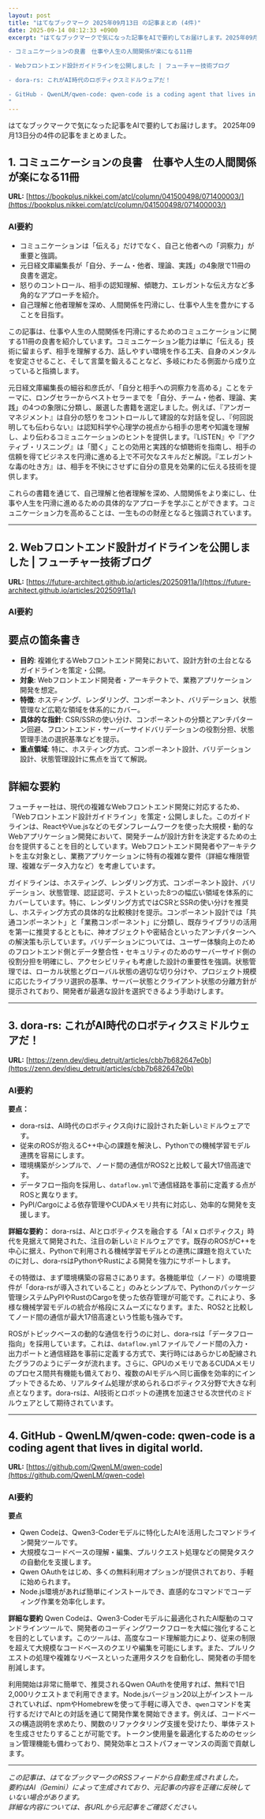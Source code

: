 ```yaml
---
layout: post
title: "はてなブックマーク 2025年09月13日 の記事まとめ (4件)"
date: 2025-09-14 08:12:33 +0900
excerpt: "はてなブックマークで気になった記事をAIで要約してお届けします。2025年09月13日分の4件の記事をまとめました。

- コミュニケーションの良書　仕事や人生の人間関係が楽になる11冊

- Webフロントエンド設計ガイドラインを公開しました | フューチャー技術ブログ

- dora-rs: これがAI時代のロボティクスミドルウェアだ！

- GitHub - QwenLM/qwen-code: qwen-code is a coding agent that lives in digital world.
"
---
```


はてなブックマークで気になった記事をAIで要約してお届けします。
2025年09月13日分の4件の記事をまとめました。

## 1. コミュニケーションの良書　仕事や人生の人間関係が楽になる11冊

**URL:** [https://bookplus.nikkei.com/atcl/column/041500498/071400003/](https://bookplus.nikkei.com/atcl/column/041500498/071400003/)

### AI要約

*   コミュニケーションは「伝える」だけでなく、自己と他者への「洞察力」が重要と強調。
*   元日経文庫編集長が「自分、チーム・他者、理論、実践」の4象限で11冊の良書を選定。
*   怒りのコントロール、相手の認知理解、傾聴力、エレガントな伝え方など多角的なアプローチを紹介。
*   自己理解と他者理解を深め、人間関係を円滑にし、仕事や人生を豊かにすることを目指す。

この記事は、仕事や人生の人間関係を円滑にするためのコミュニケーションに関する11冊の良書を紹介しています。コミュニケーション能力は単に「伝える」技術に留まらず、相手を理解する力、話しやすい環境を作る工夫、自身のメンタルを安定させること、そして言葉を鍛えることなど、多岐にわたる側面から成り立っていると指摘します。

元日経文庫編集長の細谷和彦氏が、「自分と相手への洞察力を高める」ことをテーマに、ロングセラーからベストセラーまでを「自分、チーム・他者、理論、実践」の4つの象限に分類し、厳選した書籍を選定しました。例えば、『アンガーマネジメント』は自分の怒りをコントロールして建設的な対話を促し、『何回説明しても伝わらない』は認知科学や心理学の視点から相手の思考や知識を理解し、より伝わるコミュニケーションのヒントを提供します。『LISTEN』や『アクティブ・リスニング』は「聞く」ことの効用と実践的な傾聴術を指南し、相手の信頼を得てビジネスを円滑に進める上で不可欠なスキルだと解説。『エレガントな毒の吐き方』は、相手を不快にさせずに自分の意見を効果的に伝える技術を提供します。

これらの書籍を通じて、自己理解と他者理解を深め、人間関係をより楽にし、仕事や人生を円滑に進めるための具体的なアプローチを学ぶことができます。コミュニケーション力を高めることは、一生ものの財産となると強調されています。

---

## 2. Webフロントエンド設計ガイドラインを公開しました | フューチャー技術ブログ

**URL:** [https://future-architect.github.io/articles/20250911a/](https://future-architect.github.io/articles/20250911a/)

### AI要約

## 要点の箇条書き

*   **目的**: 複雑化するWebフロントエンド開発において、設計方針の土台となるガイドラインを策定・公開。
*   **対象**: Webフロントエンド開発者・アーキテクトで、業務アプリケーション開発を想定。
*   **特徴**: ホスティング、レンダリング、コンポーネント、バリデーション、状態管理など広範な領域を体系的にカバー。
*   **具体的な指針**: CSR/SSRの使い分け、コンポーネントの分類とアンチパターン回避、フロントエンド・サーバーサイドバリデーションの役割分担、状態管理手法の選択基準などを提示。
*   **重点領域**: 特に、ホスティング方式、コンポーネント設計、バリデーション設計、状態管理設計に焦点を当てて解説。

## 詳細な要約

フューチャー社は、現代の複雑なWebフロントエンド開発に対応するため、「Webフロントエンド設計ガイドライン」を策定・公開しました。このガイドラインは、ReactやVue.jsなどのモダンフレームワークを使った大規模・動的なWebアプリケーション開発において、開発チームが設計方針を決定するための土台を提供することを目的としています。Webフロントエンド開発者やアーキテクトを主な対象とし、業務アプリケーションに特有の複雑な要件（詳細な権限管理、複雑なデータ入力など）を考慮しています。

ガイドラインは、ホスティング、レンダリング方式、コンポーネント設計、バリデーション、状態管理、認証認可、テストといった8つの幅広い領域を体系的にカバーしています。特に、レンダリング方式ではCSRとSSRの使い分けを推奨し、ホスティング方式の具体的な比較検討を提示。コンポーネント設計では「共通コンポーネント」と「業務コンポーネント」に分類し、既存ライブラリの活用を第一に推奨するとともに、神オブジェクトや密結合といったアンチパターンへの解決策も示しています。バリデーションについては、ユーザー体験向上のためのフロントエンド側とデータ整合性・セキュリティのためのサーバーサイド側の役割分担を明確にし、アクセシビリティも考慮した設計の重要性を強調。状態管理では、ローカル状態とグローバル状態の適切な切り分けや、プロジェクト規模に応じたライブラリ選択の基準、サーバー状態とクライアント状態の分離方針が提示されており、開発者が最適な設計を選択できるよう手助けします。

---

## 3. dora-rs: これがAI時代のロボティクスミドルウェアだ！

**URL:** [https://zenn.dev/dieu_detruit/articles/cbb7b682647e0b](https://zenn.dev/dieu_detruit/articles/cbb7b682647e0b)

### AI要約

**要点：**
*   dora-rsは、AI時代のロボティクス向けに設計された新しいミドルウェアです。
*   従来のROSが抱えるC++中心の課題を解決し、Pythonでの機械学習モデル連携を容易にします。
*   環境構築がシンプルで、ノード間の通信がROS2と比較して最大17倍高速です。
*   データフロー指向を採用し、`dataflow.yml`で通信経路を事前に定義する点がROSと異なります。
*   PyPI/Cargoによる依存管理やCUDAメモリ共有に対応し、効率的な開発を支援します。

**詳細な要約：**
dora-rsは、AIとロボティクスを融合する「AI x ロボティクス」時代を見据えて開発された、注目の新しいミドルウェアです。既存のROSがC++を中心に据え、Pythonで利用される機械学習モデルとの連携に課題を抱えていたのに対し、dora-rsはPythonやRustによる開発を強力にサポートします。

その特徴は、まず環境構築の容易さにあります。各機能単位（ノード）の環境要件が「dora-rsが導入されていること」のみとシンプルで、Pythonのパッケージ管理システムPyPIやRustのCargoを使った依存管理が可能です。これにより、多様な機械学習モデルの統合が格段にスムーズになります。また、ROS2と比較してノード間の通信が最大17倍高速という性能も強みです。

ROSがトピックベースの動的な通信を行うのに対し、dora-rsは「データフロー指向」を採用しています。これは、`dataflow.yml`ファイルでノード間の入力・出力ポートと通信経路を事前に定義する方式で、実行時にはあらかじめ配線されたグラフのようにデータが流れます。さらに、GPUのメモリであるCUDAメモリのプロセス間共有機能も備えており、複数のAIモデルへ同じ画像を効率的にインプットできるため、リアルタイム処理が求められるロボティクス分野で大きな利点となります。dora-rsは、AI技術とロボットの連携を加速させる次世代のミドルウェアとして期待されています。

---

## 4. GitHub - QwenLM/qwen-code: qwen-code is a coding agent that lives in digital world.

**URL:** [https://github.com/QwenLM/qwen-code](https://github.com/QwenLM/qwen-code)

### AI要約

**要点**
*   Qwen Codeは、Qwen3-Coderモデルに特化したAIを活用したコマンドライン開発ツールです。
*   大規模なコードベースの理解・編集、プルリクエスト処理などの開発タスクの自動化を支援します。
*   Qwen OAuthをはじめ、多くの無料利用オプションが提供されており、手軽に始められます。
*   Node.js環境があれば簡単にインストールでき、直感的なコマンドでコーディング作業を効率化します。

**詳細な要約**
Qwen Codeは、Qwen3-Coderモデルに最適化されたAI駆動のコマンドラインツールで、開発者のコーディングワークフローを大幅に強化することを目的としています。このツールは、高度なコード理解能力により、従来の制限を超えて大規模なコードベースのクエリや編集を可能にします。また、プルリクエストの処理や複雑なリベースといった運用タスクを自動化し、開発者の手間を削減します。

利用開始は非常に簡単で、推奨されるQwen OAuthを使用すれば、無料で1日2,000リクエストまで利用できます。Node.jsバージョン20以上がインストールされていれば、npmやHomebrewを使って手軽に導入でき、`qwen`コマンドを実行するだけでAIとの対話を通じて開発作業を開始できます。例えば、コードベースの構造説明を求めたり、関数のリファクタリング支援を受けたり、単体テストを生成させたりすることが可能です。トークン使用量を最適化するためのセッション管理機能も備わっており、開発効率とコストパフォーマンスの両面で貢献します。

---

*この記事は、はてなブックマークのRSSフィードから自動生成されました。*  
*要約はAI（Gemini）によって生成されており、元記事の内容を正確に反映していない場合があります。*  
*詳細な内容については、各URLから元記事をご確認ください。*
